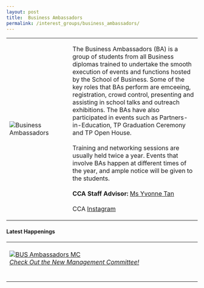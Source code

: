 ```yaml
---
layout: post
title:  Business Ambassadors
permalink: /interest_groups/business_ambassadors/
---
```


<div>
    <table>
        <tr>
            <td style="width:33%"><image src="{{site.baseurl}}/images/CCA_business_ambassadors.jpg" style="display:block;margin-left:auto;margin-right:auto;" alt="Business Ambassadors"></image></td>
            <td>
                <p>
                    The Business Ambassadors (BA) is a group of students from all Business diplomas trained to undertake the smooth execution of events and functions hosted by the School of Business. Some of the key roles that BAs perform are emceeing, registration, crowd control, presenting and assisting in school talks and outreach exhibitions. The BAs have also participated in events such as Partners-in-Education, TP Graduation Ceremony and TP Open House.<br>
                    <br>
                    Training and networking sessions are usually held twice a year. Events that involve BAs happen at different times of the year, and ample notice will be given to the students.<br>
                    <br>
                    <b>CCA Staff Advisor:</b> <a href="mailto:atyvonne@tp.edu.sg">Ms Yvonne Tan</a><br>
                    <br>
                    CCA <a href="https://www.instagram.com/tp.ba">Instagram</a>
                </p>
            </td>
        </tr>
    </table>
</div>

#### Latest Happenings

<table>
    <tr>
        <td style="width:33%"><br>
            <a href="https://www.instagram.com/p/CCAb-FSHTsX/?utm_source=ig_web_copy_link">
                <image src="{{site.baseurl}}/images/CCA_bus_ambassador_mc.JPG" style="display:block;margin-left:auto;margin-right:auto;" alt="BUS Ambassadors MC">
                <h6 style="margin-top:0%">Check Out the New Management Committee!</h6>
                </image>
            </a>
        </td>
    </tr>
</table>
